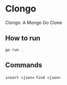 # Clongo
Clongo: A Mongo Go Clone 

## How to run 

`go run .`

## Commands 

`insert <json>` 
`find <json>`
